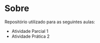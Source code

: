 # Sobre
 Repositório utilizado para as seguintes aulas:
 - Atividade Parcial 1
 - Atividade Prática 2
